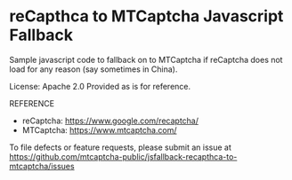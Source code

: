 # reCapthca to MTCaptcha Javascript Fallback 
Sample javascript code to fallback on to MTCaptcha if reCaptcha does not load for any reason (say sometimes in China).


License: Apache 2.0
Provided as is for reference.


REFERENCE
- reCaptcha: https://www.google.com/recaptcha/ 
- MTCaptcha: https://www.mtcaptcha.com/

To file defects or feature requests, please submit an issue at <br >
https://github.com/mtcaptcha-public/jsfallback-recapthca-to-mtcaptcha/issues <br >
